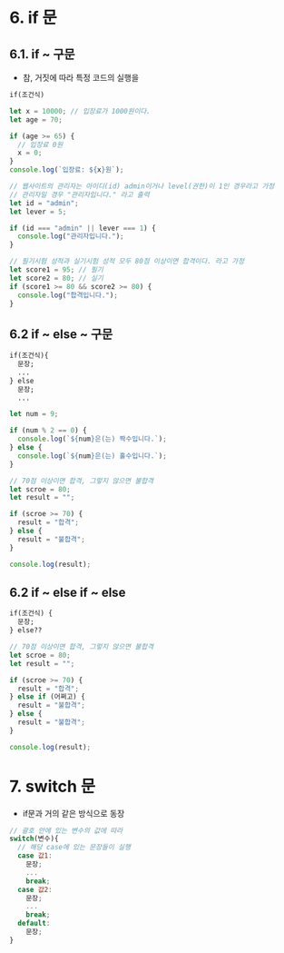 # 6. if 문

## 6.1. if ~ 구문

- 참, 거짓에 따라 특정 코드의 실행을

```txt
if(조건식)
```

```js
let x = 10000; // 입장료가 1000원이다.
let age = 70;

if (age >= 65) {
  // 입장료 0원
  x = 0;
}
console.log(`입장료: ${x}원`);

// 웹사이트의 관리자는 아이디(id) admin이거나 level(권한)이 1인 경우라고 가정
// 관리자일 경우 "관리자입니다." 라고 출력
let id = "admin";
let lever = 5;

if (id === "admin" || lever === 1) {
  console.log("관리자입니다.");
}

// 필기시험 성적과 실기시험 성적 모두 80점 이상이면 합격이다. 라고 가정
let score1 = 95; // 필기
let score2 = 80; // 실기
if (score1 >= 80 && score2 >= 80) {
  console.log("합격입니다.");
}
```

## 6.2 if ~ else ~ 구문

```txt
if(조건식){
  문장;
  ...
} else
  문장;
  ...
```

```js
let num = 9;

if (num % 2 == 0) {
  console.log(`${num}은(는) 짝수입니다.`);
} else {
  console.log(`${num}은(는) 홀수입니다.`);
}

// 70점 이상이면 합격, 그렇지 않으면 불합격
let scroe = 80;
let result = "";

if (scroe >= 70) {
  result = "합격";
} else {
  result = "불합격";
}

console.log(result);
```

## 6.2 if ~ else if ~ else

```txt
if(조건식) {
  문장;
} else??
```

```js
// 70점 이상이면 합격, 그렇지 않으면 불합격
let scroe = 80;
let result = "";

if (scroe >= 70) {
  result = "합격";
} else if (어쩌고) {
  result = "불합격";
} else {
  result = "불합격";
}

console.log(result);
```

# 7. switch 문

- if문과 거의 같은 방식으로 동장

```js
// 괄호 안에 있는 변수의 값에 따라
switch(변수){
  // 해당 case에 있는 문장들이 실행
  case 값1:
    문장;
    ...
    break;
  case 값2:
    문장;
    ...
    break;
  default:
    문장;
}
```
